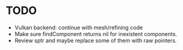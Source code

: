 # TODO
* Vulkan backend: continue with mesh/refining code
* Make sure findComponent returns nil for inexistent components.
* Review sptr and maybe replace some of them with raw pointers.